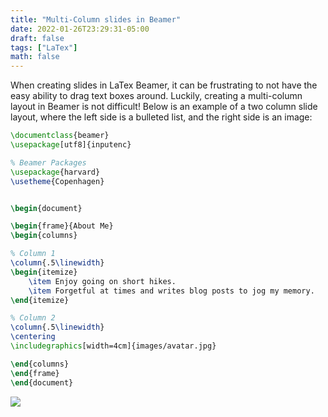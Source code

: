 ```yaml
---
title: "Multi-Column slides in Beamer"
date: 2022-01-26T23:29:31-05:00
draft: false
tags: ["LaTex"]
math: false
---
```


When creating slides in LaTex Beamer, it can be frustrating to not have the easy ability to drag text boxes around. Luckily, creating a multi-column layout in Beamer is not difficult! Below is an example of a two column slide layout, where the left side is a bulleted list, and the right side is an image:

```latex
\documentclass{beamer}
\usepackage[utf8]{inputenc}

% Beamer Packages
\usepackage{harvard}
\usetheme{Copenhagen}


\begin{document}

\begin{frame}{About Me}
\begin{columns}

% Column 1
\column{.5\linewidth}
\begin{itemize}
    \item Enjoy going on short hikes.
    \item Forgetful at times and writes blog posts to jog my memory.
\end{itemize}

% Column 2
\column{.5\linewidth}
\centering
\includegraphics[width=4cm]{images/avatar.jpg}

\end{columns}
\end{frame}
\end{document}
```

![](/files/images/blog/202201262338.svg)
